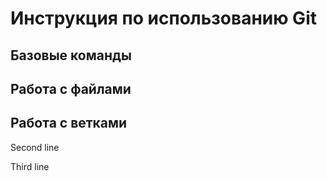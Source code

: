 # Инструкция по использованию Git

## Базовые команды

## Работа с файлами

## Работа с ветками


Second line

Third line
